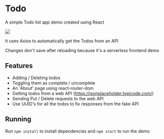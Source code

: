 # Todo

A simple Todo list app demo created using React

![](https://i.imgur.com/yZNFQ7C.png)

It uses Axios to automatically get the Todos from an API

Changes don't save after reloading because it's a serverless frontend demo

## Features

- Adding / Deleting todos
- Toggling them as complete / uncomplete
- An 'About' page using react-router-dom
- Getting todos from a web API (https://jsonplaceholder.typicode.com/)
- Sending Put / Delete requests to the web API
- Use UUID's for all the todos to fix responses from the fake API

## Running

Run `npm install` to install dependencies and `npm start` to run the demo
